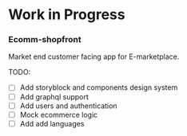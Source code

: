 # Work in Progress 

### Ecomm-shopfront

Market end customer facing app for E-marketplace.


TODO:

- [ ] Add storyblock and components design system
- [ ] Add graphql support
- [ ] Add users and authentication
- [ ] Mock ecommerce logic
- [ ] Add add languages
